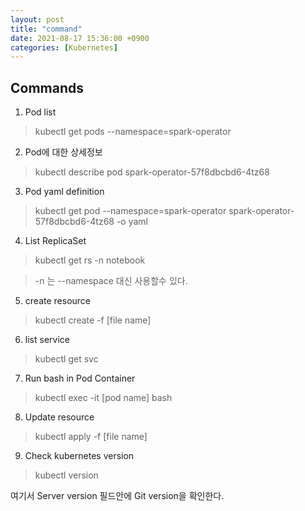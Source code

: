 ```yaml
---
layout: post
title: "command"
date: 2021-08-17 15:36:00 +0900
categories: [Kubernetes]
---
```


## Commands

1. Pod list

> kubectl get pods --namespace=spark-operator

2. Pod에 대한 상세정보

> kubectl describe pod spark-operator-57f8dbcbd6-4tz68

3. Pod yaml definition

> kubectl get pod --namespace=spark-operator spark-operator-57f8dbcbd6-4tz68 -o yaml

4. List ReplicaSet

> kubectl get rs -n notebook

> -n 는 --namespace 대신 사용할수 있다.

5. create resource

> kubectl create -f [file name]

6. list service 

> kubectl get svc

7. Run bash in Pod Container

> kubectl exec -it [pod name] bash

8. Update resource

> kubectl apply -f [file name]

9. Check kubernetes version

> kubectl version

여기서 Server version 필드안에 Git version을 확인한다.